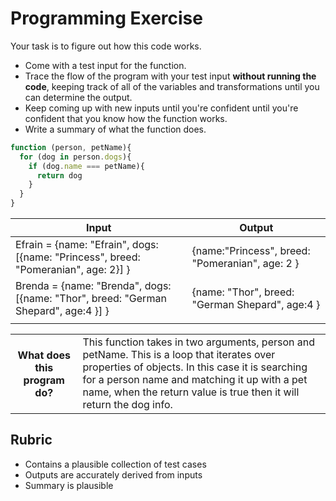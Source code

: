 # Programming Exercise

Your task is to figure out how this code works.

* Come with a test input for the function.
* Trace the flow of the program with your test input **without running the code**, keeping track of all of the variables and transformations until you can determine the output.
* Keep coming up with new inputs until you're confident until you're confident that you know how the function works.
* Write a summary of what the function does.

```js
function (person, petName){
  for (dog in person.dogs){
    if (dog.name === petName){
      return dog
    }
  }
}
```

| Input | Output |
| ----- | ------ |
|  Efrain = {name: "Efrain", dogs: [{name: "Princess", breed: "Pomeranian", age: 2}] }   |  {name:"Princess", breed: "Pomeranian", age: 2 }  | 
|  Brenda = {name: "Brenda", dogs: [{name: "Thor", breed: "German Shepard", age:4 }] }      |  {name: "Thor", breed: "German Shepard", age:4 } | 
|       |        | 

<table>
  <tr>
    <th>What does this program do?</th>
    <td>
      This function takes in two arguments, person and petName. This is a loop that iterates over properties of objects. In this case it is searching for a person name and matching it up with a pet name, when the return value is
      true then it will return the dog info.</td>
  </tr>
</table>

## Rubric

* Contains a plausible collection of test cases
* Outputs are accurately derived from inputs
* Summary is plausible
